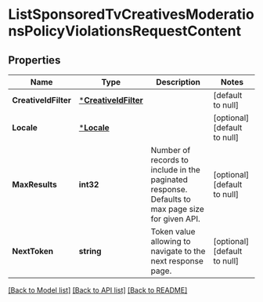 # ListSponsoredTvCreativesModerationsPolicyViolationsRequestContent

## Properties
Name | Type | Description | Notes
------------ | ------------- | ------------- | -------------
**CreativeIdFilter** | [***CreativeIdFilter**](CreativeIdFilter.md) |  | [default to null]
**Locale** | [***Locale**](Locale.md) |  | [optional] [default to null]
**MaxResults** | **int32** | Number of records to include in the paginated response. Defaults to max page size for given API. | [optional] [default to null]
**NextToken** | **string** | Token value allowing to navigate to the next response page. | [optional] [default to null]

[[Back to Model list]](../README.md#documentation-for-models) [[Back to API list]](../README.md#documentation-for-api-endpoints) [[Back to README]](../README.md)

